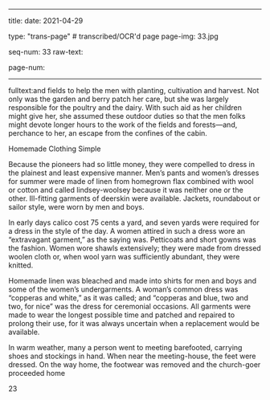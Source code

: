 
---

title: 
date: 2021-04-29

type: "trans-page" # transcribed/OCR'd page
page-img: 33.jpg

seq-num: 33
raw-text:

page-num:

---

fulltext:and fields to help the men with planting, cultivation and harvest. Not only was the garden and berry patch her care, but she was largely responsible for the poultry and the dairy. With such aid as her children might give her, she assumed these outdoor duties so that the men folks might devote longer hours to the work of the fields and forests—and, perchance to her, an escape from the confines of the cabin.

Homemade Clothing Simple

Because the pioneers had so little money, they were compelled to dress in the plainest and least expensive manner. Men’s pants and women’s dresses for summer were made of linen from homegrown flax combined with wool or cotton and called lindsey-woolsey because it was neither one or the other. Ill-fitting garments of deerskin were available. Jackets, roundabout or sailor style, were worn by men and boys.

In early days calico cost 75 cents a yard, and seven yards were required for a dress in the style of the day. A women attired in such a dress wore an “extravagant garment,” as the saying was. Petticoats and short gowns was the fashion. Women wore shawls extensively; they were made from dressed woolen cloth or, when wool yarn was sufficiently abundant, they were knitted.

Homemade linen was bleached and made into shirts for men and boys and some of the women’s undergarments. A woman’s common dress was “copperas and white,” as it was called; and “copperas and blue, two and two, for nice” was the dress for ceremonial occasions. All garments were made to wear the longest possible time and patched and repaired to prolong their use, for it was always uncertain when a replacement would be available.

In warm weather, many a person went to meeting barefooted, carrying shoes and stockings in hand. When near the meeting-house, the feet were dressed. On the way home, the footwear was removed and the church-goer proceeded home

23 

